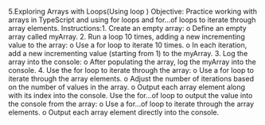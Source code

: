 5.Exploring Arrays with Loops(Using loop )
Objective: Practice working with arrays in TypeScript and using for loops and for...of
loops to iterate through array elements.
Instructions:1. Create an empty array:
o Define an empty array called myArray.
2. Run a loop 10 times, adding a new incrementing value to the array:
o Use a for loop to iterate 10 times.
o In each iteration, add a new incrementing value (starting from 1) to the myArray.
3. Log the array into the console:
o After populating the array, log the myArray into the console.
4. Use the for loop to iterate through the array:
o Use a for loop to iterate through the array elements.
o Adjust the number of iterations based on the number of values in the array.
o Output each array element along with its index into the console.
Use the for...of loop to output the value into the console from the array:
o Use a for...of loop to iterate through the array elements.
o Output each array element directly into the console.
